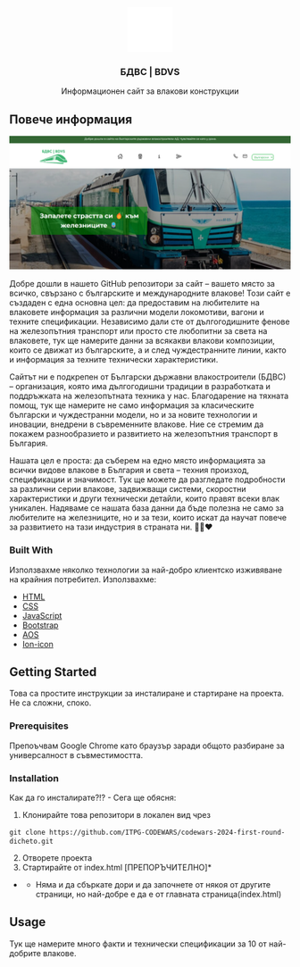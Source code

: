 
<br/>
<div align="center">
<a href="https://github.com/ShaanCoding/ReadME-Generator">
<img src="https://github.com/dicheto/Dicheto-IT/blob/b852b24e9515a65f37a7386b596b84a0748bd65a/logo.png" alt="Logo" width="80" height="80">
</a>
<h3 align="center">БДВС | BDVS</h3>
<p align="center">
Информационен сайт за влакови конструкции


  


</p>
</div>

## Повече информация

![Screenshot](https://github.com/ITPG-CODEWARS/codewars-2024-first-round-dicheto/blob/d17b4b60ea32f4e4fe09533e3c9d4e52faba38d5/Preview.png)

Добре дошли в нашето GitHub репозитори за сайт – вашето място за всичко, свързано с българските и международните влакове! Този сайт е създаден с една основна цел: да предоставим на любителите на влаковете информация за различни модели локомотиви, вагони и техните спецификации. Независимо дали сте от дългогодишните фенове на железопътния транспорт или просто сте любопитни за света на влаковете, тук ще намерите данни за всякакви влакови композиции, които се движат из българските, а и след чуждестранните линии, както и информация за техните технически характеристики.


Сайтът ни е подкрепен от Български държавни влакостроители (БДВС) – организация, която има дългогодишни традиции в разработката и поддръжката на железопътната техника у нас. Благодарение на тяхната помощ, тук ще намерите не само информация за класическите български и чуждестранни модели, но и за новите технологии и иновации, внедрени в съвременните влакове. Ние се стремим да покажем разнообразието и развитието на железопътния транспорт в България.


Нашата цел е проста: да съберем на едно място информацията за всички видове влакове в България и света – техния произход, спецификации и значимост. Тук ще можете да разгледате подробности за различни серии влакове, задвижващи системи, скоростни характеристики и други технически детайли, които правят всеки влак уникален. Надяваме се нашата база данни да бъде полезна не само за любителите на железниците, но и за тези, които искат да научат повече за развитието на тази индустрия в страната ни. 🤍💚❤️
### Built With

Използвахме няколко технологии за най-добро клиентско изживяване на крайния потребител. Използвахме:

- [HTML](https://developer.mozilla.org/en-US/docs/Web/HTML)
- [CSS](https://developer.mozilla.org/en-US/docs/Web/CSS)
- [JavaScript](https://developer.mozilla.org/en-US/docs/Web/JavaScript)
- [Bootstrap](https://getbootstrap.com)
- [AOS](https://michalsnik.github.io/aos/)
- [Ion-icon](https://ionic.io/ionicons)
## Getting Started

Това са простите инструкции за инсталиране и стартиране на проекта. Не са сложни, споко. 
### Prerequisites

Препоъчвам Google Chrome като браузър заради общото разбиране за универсалност в съвместимостта. 
### Installation

Как да го инсталирате?!? - Сега ще обясня:
1. Клонирайте това репозитори в локален вид чрез
```
git clone https://github.com/ITPG-CODEWARS/codewars-2024-first-round-dicheto.git
```

2. Отворете проекта
3. Стартирайте от index.html [ПРЕПОРЪЧИТЕЛНО]*


* - Няма и да сбъркате дори и да започнете от някоя от другите страници, но най-добре е да е от главната страница(index.html)
## Usage

Тук ще намерите много факти и технически спецификации за 10 от най-добрите влакове. 
